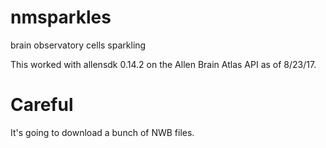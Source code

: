 # nmsparkles
brain observatory cells sparkling 

This worked with allensdk 0.14.2 on the Allen Brain Atlas API as of 8/23/17.

# Careful

It's going to download a bunch of NWB files.
